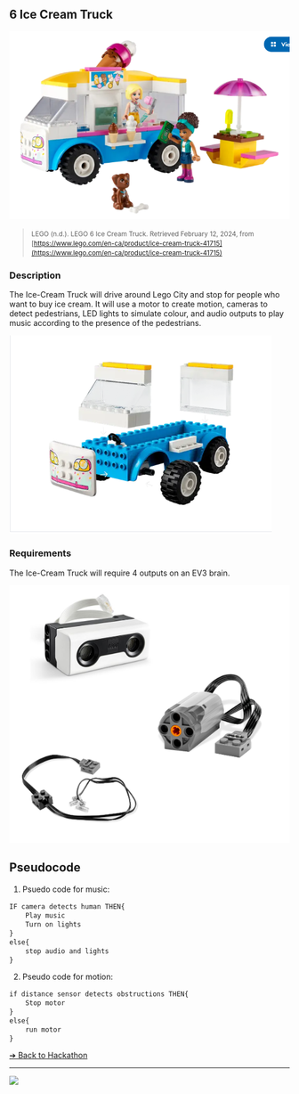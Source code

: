 ## 6 Ice Cream Truck

![6 Ice Cream Truck](images/ice-cream-truck.png)

><small>LEGO (n.d.). LEGO 6 Ice Cream Truck. Retrieved February 12, 2024, from [https://www.lego.com/en-ca/product/ice-cream-truck-41715](https://www.lego.com/en-ca/product/ice-cream-truck-41715)</small>

### Description

The Ice-Cream Truck will drive around Lego City and stop for people who want to buy ice cream. It will use a motor to create motion, cameras to detect pedestrians, LED lights to simulate colour, and audio outputs to play music according to the presence of the pedestrians.

![6 Ice Cream Truck](images/ice-cream-truck2.png)

### Requirements

The Ice-Cream Truck will require 4 outputs on an EV3 brain.

![6 Ice Cream Truck](images/sensor-and-motor.png)

## Pseudocode

1) Psuedo code for music:
```pseudocode
IF camera detects human THEN{
    Play music
    Turn on lights
}
else{
    stop audio and lights
}
```

2) Pseudo code for motion:
```pseudocode
if distance sensor detects obstructions THEN{
    Stop motor
}
else{
    run motor
}
```

[&#10132; Back to Hackathon](/hackathon-set/)

---

<a href="https://brickmmo.com">
<img src="https://brickmmo.com/images/brickmmo-logo-horizontal.jpg" width="100">
</a>
